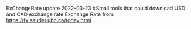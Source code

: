 ExChangeRate update 2022-03-23
#Small tools that could download USD and CAD exchange rate Exchange Rate from https://fx.sauder.ubc.ca/today.html
